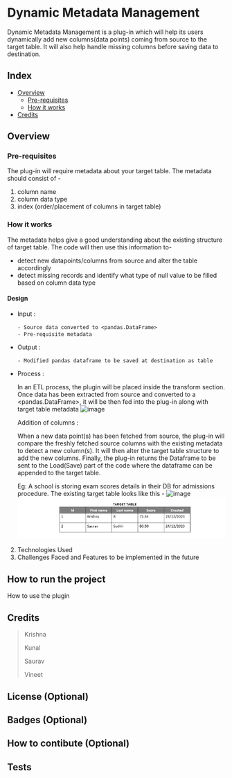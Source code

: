 # Dynamic Metadata Management
Dynamic Metadata Management is a plug-in which will help its users dynamically add new columns(data points) coming from source to the target table. It will also help handle missing columns before saving data to destination. 

## Index
- [Overview](README.md#Overview)
  - [Pre-requisites](README.md#Pre-requisites)
  - [How it works](README.md#How-it-works)
- [Credits](README.md#Credits)

## Overview
### Pre-requisites
The plug-in will require metadata about your target table. The metadata should consist of -
  1. column name
  2. column data type
  3. index  (order/placement of columns in target table)
### How it works
The metadata helps give a good understanding about the existing structure of target table. The code will then use this information to- 
- detect new datapoints/columns from source and alter the table accordingly
- detect missing records and identify what type of null value to be filled based on column data type
#### Design
- Input : 
  ```
  - Source data converted to <pandas.DataFrame>
  - Pre-requisite metadata
  ```


- Output :
  ```
  - Modified pandas dataframe to be saved at destination as table
  ```

- Process :
  
  In an ETL process, the plugin will be placed inside the transform section. Once data has been extracted from source and converted to a <pandas.DataFrame>, it will be then fed into the plug-in along with target table metadata
    ![image](https://user-images.githubusercontent.com/46084428/210352003-ddc692b1-fddc-42ed-ac26-a38686676d1f.png)
  
  Addition of columns :
  
  When a new data point(s) has been fetched from source, the plug-in will compare the freshly fetched source columns with the existing metadata to detect a new column(s). It will then alter the target table structure to add the new columns. Finally, the plug-in returns the Dataframe to be sent to the Load(Save) part of the code where the dataframe can be appended to the target table.
  
  Eg:
  A school is storing exam scores details in their DB for admissions procedure. The existing target table looks like this - 
      ![image](https://user-images.githubusercontent.com/46084428/210493133-4df7193b-b288-4e93-b22e-540b7612545c.png)
      ![Image](assets/2.png)
2. Technologies Used
3. Challenges Faced and Features to be implemented in the future
  
## How to run the project
How to use the plugin

## Credits
> Krishna
>
> Kunal
>
> Saurav
>
> Vineet


## License (Optional)

## Badges (Optional)

## How to contibute (Optional)

## Tests

